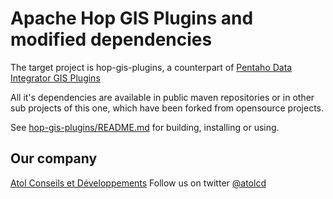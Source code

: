 Apache Hop GIS Plugins and modified dependencies
================================

The target project is hop-gis-plugins, a counterpart of [Pentaho Data Integrator GIS Plugins](https://github.com/atolcd/pentaho-gis-plugins)

All it's dependencies are available in public maven repositories or in other sub projects of this one, which have been forked from opensource projects.

See [hop-gis-plugins/README.md](https://github.com/atolcd/hop-gis-plugins/tree/master/hop-gis-plugins/README.md) for building, installing or using.


Our company
---------------------
[Atol Conseils et Développements](http://www.atolcd.com)
Follow us on twitter [@atolcd](https://twitter.com/atolcd)
